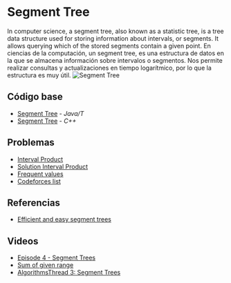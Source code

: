 # Segment Tree
In computer science, a segment tree, also known as a statistic tree, is a tree data structure used for storing information about intervals, or segments. It allows querying which of the stored segments contain a given point.
En ciencias de la computación, un segment tree, es una estructura de datos en la que se almacena información sobre intervalos o segmentos. Nos permite realizar consultas y actualizaciones en tiempo logarítmico, por lo que la estructura es muy útil.
![Segment Tree](https://media.geeksforgeeks.org/wp-content/cdn-uploads/segment-tree1.png)
## Código base
-  [Segment Tree](SegmentTree.java) - _Java/T_
-  [Segment Tree](segmentTree.cpp) - _C++_

## Problemas
-  [Interval Product](https://onlinejudge.org/index.php?option=com_onlinejudge&Itemid=8&category=441&page=show_problem&problem=3977)
-  [Solution Interval Product](problems)
-  [Frequent values](https://onlinejudge.org/index.php?option=com_onlinejudge&Itemid=8&category=24&page=show_problem&problem=2176)
-  [Codeforces list](https://codeforces.com/blog/entry/22616) 


## Referencias 
-  [Efficient and easy segment trees](https://codeforces.com/blog/entry/18051)
## Videos
-  [Episode 4 - Segment Trees](https://www.youtube.com/watch?v=Tr-xEGoByFQ)
-  [Sum of given range](https://www.youtube.com/watch?v=2bSS8rtFym4)
-  [AlgorithmsThread 3: Segment Trees](https://www.youtube.com/watch?v=QvgpIX4_vyA)